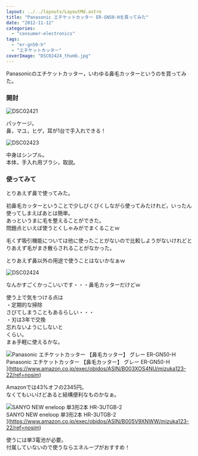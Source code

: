 ```yaml
---
layout: ../../layouts/LayoutMd.astro
title: "Panasonic エチケットカッター ER-GN50-Hを買ってみた"
date: "2012-11-12"
categories: 
  - "consumer-electronics"
tags: 
  - "er-gn50-h"
  - "エチケットカッター"
coverImage: "DSC02424_thumb.jpg"
---
```


Panasonicのエチケットカッター，いわゆる鼻毛カッターというのを買ってみた。

### 開封

![DSC02421](/archive/images/DSC02421_thumb.jpg "DSC02421")


パッケージ。  
鼻，マユ，ヒゲ，耳が1台で手入れできる！

![DSC02423](/archive/images/DSC02423_thumb.jpg "DSC02423")


中身はシンプル。  
本体，手入れ用ブラシ，取説。

### 使ってみて

とりあえず鼻で使ってみた。

初鼻毛カッターということで少しびくびくしながら使ってみたけれど，いったん使ってしまえばあとは簡単。  
あっというまに毛を整えることができた。  
問題点といえば使うとくしゃみがでまくることｗ

毛くず吸引機能については他に使ったことがないので比較しようがないけれどとりあえず毛がまき散らされることがなかった。

とりあえず鼻以外の用途で使うことはないかなぁｗ

![DSC02424](/archive/images/DSC02424_thumb.jpg "DSC02424")


なんかすごくかっこいいです・・・鼻毛カッターだけどｗ

使う上で気をつける点は  
・定期的な掃除  
さびてしまうこともあるらしい・・・  
・刃は3年で交換  
忘れないようにしないと  
くらい。  
まぁ手軽に使えるかな。

![Panasonic エチケットカッター 【鼻毛カッター】 グレー ER-GN50-H](/archive/images/31umLozZraL._SL160_.jpg)  
Panasonic エチケットカッター 【鼻毛カッター】 グレー ER-GN50-H  
](https://www.amazon.co.jp/exec/obidos/ASIN/B003XOS4NU/mizuka123-22/ref=nosim)

Amazonでは43%オフの2345円。  
なくてもいいけどあると結構便利なものかなぁ。

![SANYO NEW eneloop 単3形2本 HR-3UTGB-2](/archive/images/51Ae6dPD3wL._SL160_.jpg)  
SANYO NEW eneloop 単3形2本 HR-3UTGB-2  
](https://www.amazon.co.jp/exec/obidos/ASIN/B005V9XNWW/mizuka123-22/ref=nosim)

使うには単3電池が必要。  
付属していないので使うならエネループがおすすめ！
